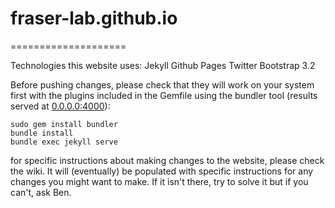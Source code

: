# fraser-lab.github.io
====================

Technologies this website uses:
    Jekyll
    Github Pages
    Twitter Bootstrap 3.2

Before pushing changes, please check that they will work on your system first with the plugins included in the Gemfile using the bundler tool (results served at [0.0.0.0:4000](0.0.0.0:4000)):

    sudo gem install bundler
    bundle install
    bundle exec jekyll serve
    
for specific instructions about making changes to the website, please check the wiki. It will (eventually) be populated with specific instructions for any changes you might want to make. If it isn't there, try to solve it but if you can't, ask Ben.
